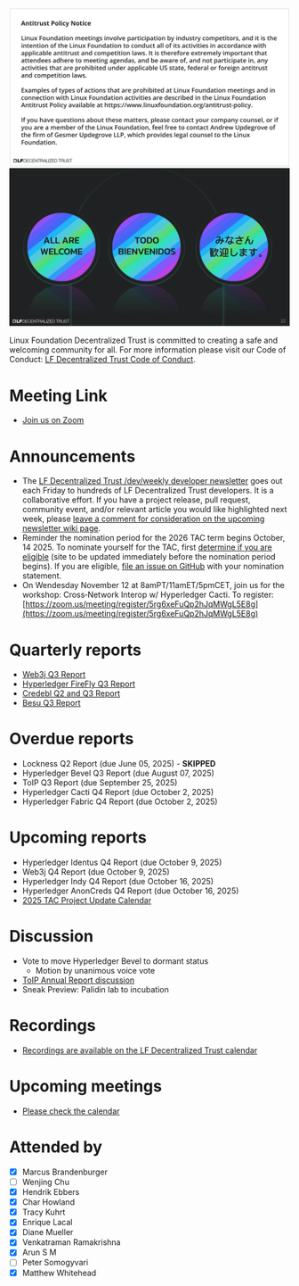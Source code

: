 [//]: # (SPDX-License-Identifier: CC-BY-4.0)

![Antitrust Policy Notice](../images/antitrust-policy-notice.png "Antitrust Policy Notice")
![All are Welcome in the LF Decentralized Trust Community](../images/all-are-welcome.png "All are Welcome in the LF Decentralized Trust Community")

Linux Foundation Decentralized Trust is committed to creating a safe and welcoming community for all. For more information please visit our Code of Conduct: [LF Decentralized Trust Code of Conduct](../../governing-documents/code-of-conduct.md).

# Meeting Link
- [Join us on Zoom](https://zoom-lfx.platform.linuxfoundation.org/meeting/95530440160?password=6e6b9a15-a635-497e-a6ce-078e6b1d2b49)

# Announcements
- The [LF Decentralized Trust /dev/weekly developer newsletter](https://lf-hyperledger.atlassian.net/wiki/spaces/DR/pages/17170445/dev+weekly+Newsletter) goes out each Friday to hundreds of LF Decentralized Trust developers. It is a collaborative effort. If you have a project release, pull request, community event, and/or relevant article you would like highlighted next week, please [leave a comment for consideration on the upcoming newsletter wiki page](https://lf-hyperledger.atlassian.net/wiki/spaces/DR/pages/75268141/2025).
- Reminder the nomination period for the 2026 TAC term begins October, 14 2025. To nominate yourself for the TAC, first [determine if you are eligible](https://lf-decentralized-trust.github.io/tac-eligibility-check/) (site to be updated immediately before the nomination period begins). If you are eligible, [file an issue on GitHub](https://github.com/LF-Decentralized-Trust/governance/issues) with your nomination statement.
- On Wendesday November 12 at 8amPT/11amET/5pmCET, join us for the workshop: Cross‐Network Interop w/ Hyperledger Cacti. To register: [https://zoom.us/meeting/register/5rg6xeFuQp2hJqMWgL5E8g](https://zoom.us/meeting/register/5rg6xeFuQp2hJqMWgL5E8g)


# Quarterly reports
- [Web3j Q3 Report](https://github.com/LF-Decentralized-Trust/governance/pull/191)
- [Hyperledger FireFly Q3 Report](https://github.com/LF-Decentralized-Trust/governance/pull/201)
- [Credebl Q2 and Q3 Report](https://github.com/LF-Decentralized-Trust/governance/pull/205)
- [Besu Q3 Report](https://github.com/LF-Decentralized-Trust/governance/pull/216)

# Overdue reports
- Lockness Q2 Report (due June 05, 2025) - **SKIPPED**
- Hyperledger Bevel Q3 Report (due August 07, 2025)
- ToIP Q3 Report (due September 25, 2025)
- Hyperledger Cacti Q4 Report (due October 2, 2025)
- Hyperledger Fabric Q4 Report (due October 2, 2025)

# Upcoming reports
- Hyperledger Identus Q4 Report (due October 9, 2025)
- Web3j Q4 Report (due October 9, 2025)
- Hyperledger Indy Q4 Report (due October 16, 2025)
- Hyperledger AnonCreds Q4 Report (due October 16, 2025)
- [2025 TAC Project Update Calendar](../../project-updates/2025/2025-schedule.md)

# Discussion
- Vote to move Hyperledger Bevel to dormant status
    - Motion by unanimous voice vote
- [ToIP Annual Report discussion](https://github.com/LF-Decentralized-Trust/governance/pull/211)
- Sneak Preview: Palidin lab to incubation

# Recordings
- [Recordings are available on the LF Decentralized Trust calendar](https://zoom-lfx.platform.linuxfoundation.org/meetings/lf-decentralized-trust)

# Upcoming meetings
- [Please check the calendar](https://zoom-lfx.platform.linuxfoundation.org/meetings/lf-decentralized-trust)

# Attended by

- [x] Marcus Brandenburger
- [ ] Wenjing Chu
- [x] Hendrik Ebbers
- [x] Char Howland
- [x] Tracy Kuhrt
- [x] Enrique Lacal
- [x] Diane Mueller
- [x] Venkatraman Ramakrishna
- [x] Arun S M
- [ ] Peter Somogyvari
- [x] Matthew Whitehead
